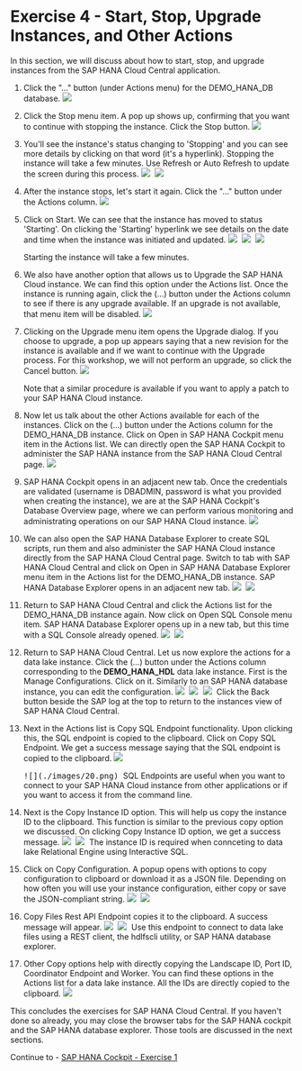 # Exercise 4 - Start, Stop, Upgrade Instances, and Other Actions

In this section, we will discuss about how to start, stop, and upgrade instances from the SAP HANA Cloud Central application.


1. Click the "..." button (under Actions menu) for the DEMO_HANA_DB database.
    <kbd>
    ![](./images/1.png)
    </kbd>
    
2. Click the Stop menu item. A pop up shows up, confirming that you want to continue with stopping the instance. Click the Stop button.
    <kbd>
    ![](./images/2.png)
    </kbd>
      
3. You'll see the instance's status changing to 'Stopping' and you can see more details by clicking on that word (it's a hyperlink). Stopping the instance will take a few minutes. Use Refresh or Auto Refresh to update the screen during this process.
    <kbd>
    ![](./images/3.png)
    </kbd>
    <kbd>
    ![](./images/4.png)
    </kbd>
    
4. After the instance stops, let's start it again. Click the "..." button under the Actions column.
    <kbd>
    ![](./images/5.png)
    </kbd>
      
5. Click on Start. We can see that the instance has moved to status 'Starting'. On clicking the 'Starting' hyperlink we see details on the date and time when the instance was initiated and updated.
    <kbd>
    ![](./images/9.png)
    </kbd>
    <kbd>
    ![](./images/10.png)
    </kbd>
    <kbd>
    ![](./images/11.png)
    </kbd>

   Starting the instance will take a few minutes.

6. We also have another option that allows us to Upgrade the SAP HANA Cloud instance. We can find this option under the Actions list. Once the instance is running again, click the (...) button under the Actions column to see if there is any upgrade available. If an upgrade is not available, that menu item will be disabled.
    <kbd>
    ![](./images/28.png)
    </kbd>
      
7. Clicking on the Upgrade menu item opens the Upgrade dialog. If you choose to upgrade, a pop up appears saying that a new revision for the instance is available and if we want to continue with the Upgrade process. For this workshop, we will not perform an upgrade, so click the Cancel button.
    <kbd>
    ![](./images/30.png)
    </kbd>

    Note that a similar procedure is available if you want to apply a patch to your SAP HANA Cloud instance.
     
8. Now let us talk about the other Actions available for each of the instances. Click on the (...) button under the Actions column for the DEMO_HANA_DB instance. Click on Open in SAP HANA Cockpit menu item in the Actions list. We can directly open the SAP HANA Cockpit to administer the SAP HANA instance from the SAP HANA Cloud Central page.
    <kbd>
    ![](./images/32.png)
    </kbd>
      
9. SAP HANA Cockpit opens in an adjacent new tab. Once the credentials are validated (username is DBADMIN, password is what you provided when creating the instance), we are at the SAP HANA Cockpit's Database Overview page, where we can perform various monitoring and administrating operations on our SAP HANA Cloud instance.
    <kbd>
    ![](./images/13_b.png)
    </kbd>
      
10. We can also open the SAP HANA Database Explorer to create SQL scripts, run them and also administer the SAP HANA Cloud instance directly from the SAP HANA Cloud Central page. Switch to tab with SAP HANA Cloud Central and click on Open in SAP HANA Database Explorer menu item in the Actions list for the DEMO_HANA_DB instance. SAP HANA Database Explorer opens in an adjacent new tab.
    <kbd>
    ![](./images/33.png)
    </kbd>
    <kbd>
    ![](./images/14_b.png)
    </kbd>
    
11. Return to SAP HANA Cloud Central and click the Actions list for the DEMO_HANA_DB instance again. Now click on Open SQL Console menu item. SAP HANA Database Explorer opens up in a new tab, but this time with a SQL Console already opened.
    <kbd>
    ![](./images/34.png)
    </kbd>
    <kbd>
    ![](./images/15_b.png)
    </kbd>

12. Return to SAP HANA Cloud Central. Let us now explore the actions for a data lake instance. Click the (...) button under the Actions column corresponding to the **DEMO_HANA_HDL** data lake instance. First is the Manage Configurations. Click on it. Similarly to an SAP HANA database instance, you can edit the configuration.
    <kbd>
    ![](./images/16.png)
    </kbd>
    <kbd>
    ![](./images/17.png)
    </kbd>
    <kbd>
    ![](./images/18.png)
    </kbd>
    Click the Back button beside the SAP log at the top to return to the instances view of SAP HANA Cloud Central.
13. Next in the Actions list is Copy SQL Endpoint functionality. Upon clicking this, the SQL endpoint is copied to the clipboard. Click on Copy SQL Endpoint. We get a success message saying that the SQL endpoint is copied to the clipboard.
    <kbd>
    ![](./images/19.png)
    </kbd>

    <kbd>
    ![](./images/20.png)
    </kbd>
    SQL Endpoints are useful when you want to connect to your SAP HANA Cloud instance from other applications or if you want to access it from the command line.
14. Next is the Copy Instance ID option. This will help us copy the instance ID to the clipboard. This function is similar to the previous copy option we discussed. On clicking Copy Instance ID option, we get a success message.
    <kbd>
    ![](./images/21.png)
    </kbd>
    <kbd>
    ![](./images/22.png)
    </kbd>
    The instance ID is required when connceting to data lake Relational Engine using Interactive SQL.
15. Click on Copy Configuration. A popup opens with options to copy configuration to clipboard or download it as a JSON file. Depending on how often you will use your instance configuration, either copy or save the JSON-compliant string.
    <kbd>
    ![](./images/23.png)
    </kbd>
    <kbd>
    ![](./images/24.png)
    </kbd>

16. Copy Files Rest API Endpoint copies it to the clipboard. A success message will appear.
    <kbd>
    ![](./images/25.png)
    </kbd>
    <kbd>
    ![](./images/26.png)
    </kbd>
    Use this endpoint to connect to data lake files using a REST client, the hdlfscli utility, or SAP HANA database explorer.
17. Other Copy options help with directly copying the Landscape ID, Port ID, Coordinator Endpoint and Worker. You can find these options in the Actions list for a data lake instance. All the IDs are directly copied to the clipboard.
    <kbd>
    ![](./images/27.png)
    </kbd>

This concludes the exercises for SAP HANA Cloud Central. If you haven't done so already, you may close the browser tabs for the SAP HANA cockpit and the SAP HANA database explorer. Those tools are discussed in the next sections.

Continue to - [SAP HANA Cockpit - Exercise 1](../../hana_cockpit/ex1/README.md)
